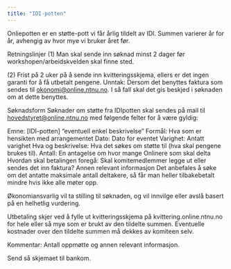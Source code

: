 ```yaml
---
title: "IDI-potten"
---
```


Onliepotten er en støtte-pott vi får årlig tildelt av IDI. Summen varierer år for år, avhengig av hvor mye vi bruker året før.

Retningslinjer (1) Man skal sende inn søknad minst 2 dager før workshopen/arbeidskvelden skal finne sted.

(2) Frist på 2 uker på å sende inn kvitteringsskjema, ellers er det ingen garanti for å få utbetalt pengene. Unntak: Dersom det benyttes faktura som sendes til okonomi@online.ntnu.no. I så fall skal det gis beskjed i søknaden om at dette benyttes.

Søknadsform Søknader om støtte fra IDIpotten skal sendes på mail til hovedstyret@online.ntnu.no med følgende felter for å være gyldig:

Emne: [IDI-potten] “eventuell enkel beskrivelse” 
Formål: Hva som er hensikten med arrangementet 
Dato: Dato for eventet Varighet: Antatt varighet 
Hva og beskrivelse: Hva det søkes om støtte til (hva skal pengene brukes til). 
Antall: En antagelse om hvor mange Onlinere som skal delta 
Hvordan skal betalingen foregå: Skal komitemedlemmer legge ut eller sendes det inn faktura? Annen relevant informasjon Det anbefales å søke om det antatte maksimale antall deltakere, så får man heller tilbakebetalt mindre hvis ikke alle møter opp.

Økonomiansvarlig vil ta stilling til søknaden, og vil innvilge eller avslå basert på en helhetlig vurdering.

Utbetaling skjer ved å fylle ut kvitteringsskjema på  kvittering.online.ntnu.no for hele eller så mye som er brukt av den tildelte summen. Eventuelle kostnader over den tildelte summen må dekkes av komiteen selv.

Kommentar: Antall oppmøtte og annen relevant informasjon.

Send så skjemaet til bankom.